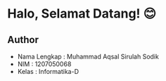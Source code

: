 # Halo, Selamat Datang! 😊

## **Author**
* Nama Lengkap : Muhammad Aqsal Sirulah Sodik
* NIM          : 1207050068
* Kelas        : Informatika-D

